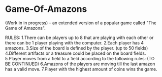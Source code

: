 # Game-Of-Amazons
(Work in in progress) - an extended version of a popular game called "The Game of Amazons".

RULES:
1.There can be players up to 8 that are playing with each other or there can be 1 player playing with the computer.
2.Each player has 4 amazons.
3.Size of the board is defined by the player. (up to 50 fields)
4.Different artifacts or a treasure could be placed on the board fields.
5.Player moves from a field to a field according to the following rules: (TO BE CONTINUED)
6.Amazons of the players are moving till the last amazon has a valid move.
7.Player with the highest amount of coins wins the game.

